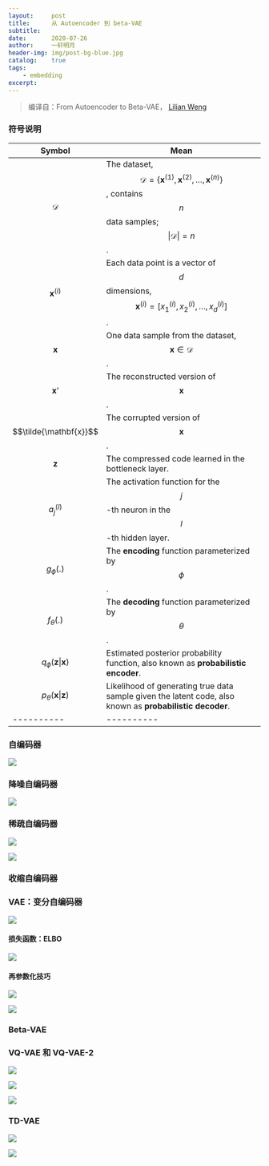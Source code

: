 ```yaml
---
layout:		post
title:  	从 Autoencoder 到 beta-VAE
subtitle:   
date:       2020-07-26
author:     一轩明月
header-img: img/post-bg-blue.jpg
catalog:    true
tags:
    - embedding
excerpt:    
---
```


> 编译自：From Autoencoder to Beta-VAE， [Lilian Weng](https://lilianweng.github.io/lil-log/)

### 符号说明

| Symbol                                    | Mean                                                         |
| ----------------------------------------- | ------------------------------------------------------------ |
| $$\mathcal{D}$$                           | The dataset, $$\mathcal{D} = \{ \mathbf{x}^{(1)}, \mathbf{x}^{(2)}, \dots, \mathbf{x}^{(n)} \}$$, contains $$n$$ data samples; $$\vert\mathcal{D}\vert =n $$. |
| $$\mathbf{x}^{(i)}$$                      | Each data point is a vector of $$d$$ dimensions, $$\mathbf{x}^{(i)} = [x^{(i)}_1, x^{(i)}_2, \dots, x^{(i)}_d]$$. |
| $$\mathbf{x}$$                            | One data sample from the dataset, $$\mathbf{x} \in \mathcal{D}$$. |
| $$\mathbf{x}’$$                           | The reconstructed version of $$\mathbf{x}$$.                 |
| $$\tilde{\mathbf{x}}$$                    | The corrupted version of $$\mathbf{x}$$.                     |
| $$\mathbf{z}$$                            | The compressed code learned in the bottleneck layer.         |
| $$a_j^{(l)}$$                             | The activation function for the $$j$$-th neuron in the $$l$$-th hidden layer. |
| $$g_{\phi}(.)$$                           | The **encoding** function parameterized by $$\phi$$.         |
| $$f_{\theta}(.)$$                         | The **decoding** function parameterized by $$\theta$$.       |
| $$q_{\phi}(\mathbf{z}\vert\mathbf{x})$$   | Estimated posterior probability function, also known as **probabilistic encoder**. |
| $$p_{\theta}(\mathbf{x}\vert\mathbf{z})$$ | Likelihood of generating true data sample given the latent code, also known as **probabilistic decoder**. |
| ----------                                | ----------                                                   |

### 自编码器

![](https://raw.githubusercontent.com/LibertyDream/diy_img_host/master/img/20200912-autoencoder-architecture.png)

### 降噪自编码器

![](https://raw.githubusercontent.com/LibertyDream/diy_img_host/master/img/20200912-denoising-autoencoder-architecture.png)

### 稀疏自编码器

![](https://raw.githubusercontent.com/LibertyDream/diy_img_host/master/img/20200912-kl-metric-sparse-autoencoder.png)



![](https://raw.githubusercontent.com/LibertyDream/diy_img_host/master/img/20200912-k-sparse-autoencoder.png)

### 收缩自编码器

### VAE：变分自编码器

![](https://raw.githubusercontent.com/LibertyDream/diy_img_host/master/img/20200912-VAE-graphical-model.png)

#### 损失函数：ELBO

![](https://raw.githubusercontent.com/LibertyDream/diy_img_host/master/img/20200912-forward_vs_reversed_KL.png)

#### 再参数化技巧

![](https://raw.githubusercontent.com/LibertyDream/diy_img_host/master/img/20200912-reparameterization-trick.png)



![](https://raw.githubusercontent.com/LibertyDream/diy_img_host/master/img/20200912-vae-gaussian.png)

### Beta-VAE

### VQ-VAE 和 VQ-VAE-2

![](https://raw.githubusercontent.com/LibertyDream/diy_img_host/master/img/20200912-VQ-VAE.png)



![](https://raw.githubusercontent.com/LibertyDream/diy_img_host/master/img/20200912-VQ-VAE-2.png)



![](https://raw.githubusercontent.com/LibertyDream/diy_img_host/master/img/20200912-VQ-VAE-2-algo.png)

### TD-VAE

![](https://raw.githubusercontent.com/LibertyDream/diy_img_host/master/img/20200912-TD-VAE-state-space.png)



![](https://raw.githubusercontent.com/LibertyDream/diy_img_host/master/img/20200912-TD-VAE.png)